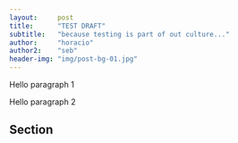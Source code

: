 ```yaml
---
layout:     post
title:      "TEST DRAFT"
subtitle:   "because testing is part of out culture..."
author:     "horacio"
author2:    "seb"
header-img: "img/post-bg-01.jpg"
---
```

<p>Hello paragraph 1</p>

<p>Hello paragraph 2</p>

<h2 class="section-heading">Section</h2>
